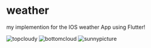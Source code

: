 # weather

my implemention for the IOS weather App using Flutter!

![topcloudy](https://github.com/senpaicode/IOS-WeatherApp/assets/109923656/8ed351f6-2db5-4f56-93a8-d4e6c9147137)   ![bottomcloud](https://github.com/senpaicode/IOS-WeatherApp/assets/109923656/eb432bbe-d6e8-4911-b25d-2c4d39b455e0) ![sunnypicture](https://github.com/senpaicode/IOS-WeatherApp/assets/109923656/06d15122-70c9-4b03-9abb-5cdbcebc38f2)



